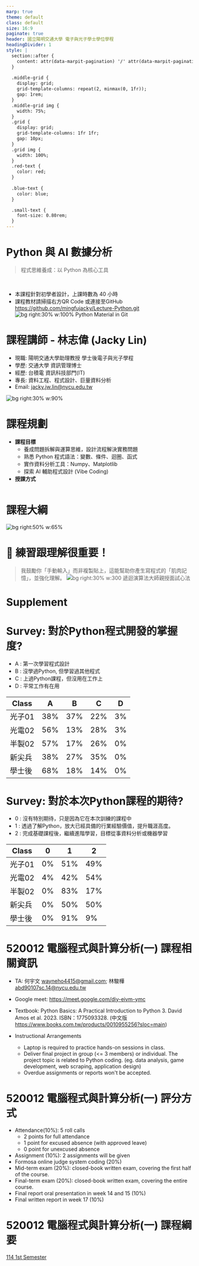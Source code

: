 ```yaml
---
marp: true
theme: default
class: default
size: 16:9
paginate: true
header: 國立陽明交通大學 電子與光子學士學位學程
headingDivider: 1
style: |
  section::after {
    content: attr(data-marpit-pagination) '/' attr(data-marpit-pagination-total);
  }
  
  .middle-grid {
    display: grid;
    grid-template-columns: repeat(2, minmax(0, 1fr));
    gap: 1rem;
  }
  .middle-grid img {
    width: 75%;
  }
  .grid {
    display: grid;
    grid-template-columns: 1fr 1fr;
    gap: 10px;
  }
  .grid img {
    width: 100%;
  }
  .red-text {
    color: red;
  }
  
  .blue-text {
    color: blue;  
  }

  .small-text {
    font-size: 0.80rem;
  }
---
```

# Python 與 AI 數據分析
> 
> 程式思維養成：以 Python 為核心工具
> 
<br>

- 本課程針對初學者設計，上課時數為 40 小時
- 課程教材請掃描右方QR Code 或連接至GitHub https://github.com/mingfujacky/Lecture-Python.git
![bg right:30% w:100% Python Material in Git](../files/image/qrcode_lecture_python.png)

# 課程講師 - 林志偉 (Jacky Lin)

+ 現職: 陽明交通大學助理教授 學士後電子與光子學程 
+ 學歷: 交通大學 資訊管理博士
+ 經歷: 台積電 資訊科技部門(IT)
+ 專長: 資料工程、程式設計、巨量資料分析
+ Email: jacky.jw.lin@nycu.edu.tw

![bg right:30% w:90%](../files/image/jacky_last_day_in_tsmc.jpg)

# 課程規劃
+ **課程目標**
  + 養成問題拆解與運算思維，設計流程解決實務問題
  + 熟悉 Python 程式語法：變數、條件、迴圈、函式
  + 實作資料分析工具：Numpy、Matplotlib
  + 探索 AI 輔助程式設計 (Vibe Coding)
+ **授課方式**
<div class="grid">
    <img src="../files/image/course_op.png" alt="">
</div>

# 課程大綱
![bg right:50% w:65%](../files/image/course_roadmap.png)

# 🧠 練習跟理解很重要！

>我鼓勵你「手動輸入」而非複製貼上，這能幫助你產生寫程式的「肌肉記憶」，並強化理解。
![bg right:30% w:300 遞迴演算法大師親授面試心法](https://i3.momoshop.com.tw/1721136961/goodsimg/0013/030/254/13030254_R.jpg)

# Supplement
# Survey: 對於Python程式開發的掌握度?
- A : 第一次學習程式設計
- B : 沒學過Python, 但學習過其他程式
- C : 上過Python課程，但沒用在工作上
- D : 平常工作有在用

<style scoped>
table {
  font-size: 20px;
}
</style>

Class |A   |B   |C   |D   
------|----|----|----|---
光子01 |38% |37% |22% |3%
光電02 |56% |13% |28% |3%
半製02 |57% |17% |26% |0%
新尖兵 |38% |27% |35% |0%
學士後 |68% |18% |14% |0%

# Survey: 對於本次Python課程的期待?
- 0 : 沒有特別期待，只是因為它在本次訓練的課程中
- 1 : 透過了解Python，放大已經具備的行業經驗價值，提升職涯高度。
- 2 : 完成基礎課程後，繼續進階學習，目標從事資料分析或機器學習
<style scoped>
table {
  font-size: 20px;
}
</style>
Class |0   |1   |2      
------|----|----|----
光子01 |0% |51% |49%
光電02 |4% |42% |54%
半製02 |0% |83% |17%
新尖兵 |0% |50% |50%
學士後 |0% |91% |9%

# 520012 電腦程式與計算分析(一) 課程相關資訊
- TA: 何宇文 wayneho4415@gmail.com; 林駿樺 abd90107sc.14@nycu.edu.tw
 
- Google meet: https://meet.google.com/diy-eivm-ymc
- Textbook: Python Basics: A Practical Introduction to Python 3. David Amos et al. 2023. ISBN：1775093328. 
(中文版 https://www.books.com.tw/products/0010955256?sloc=main)
- Instructional Arrangements
  - Laptop is required to practice hands-on sessions in class.
  - Deliver final project in group (<= 3 members) or individual. The project topic is related to Python coding. (eg. data analysis, game development, web scraping, application design)
  - Overdue assignments or reports won't be accepted.

# 520012 電腦程式與計算分析(一) 評分方式
- Attendance(10%): 5 roll calls 
  - 2 points for full attendance
  - 1 point for excused absence (with approved leave)
  - 0 point for unexcused absence
- Assignment (10%): 2 assignments will be given
- Formosa online judge system coding (20%)
- Mid-term exam (20%): closed-book written exam, covering the first half of the course.
- Final-term exam (20%): closed-book written exam, covering the entire course.
- Final report oral presentation in week 14 and 15 (10%)
- Final written report in week 17 (10%)  

# 520012 電腦程式與計算分析(一) 課程綱要
[114 1st Semester](https://timetable.nycu.edu.tw/?r=main/crsoutline&Acy=114&Sem=1&CrsNo=520012&lang=)  





